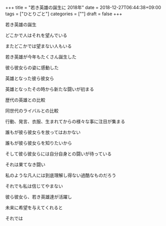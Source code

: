 +++
title = "若き英雄の誕生に 2018年"
date = 2018-12-27T06:44:38+09:00
tags = ["ひとりごと"]
categories = [""]
draft = false
+++

若き英雄の誕生

どこかで人はそれを望んでいる

またどこかでは望まない人もいる

若き英雄が今年もたくさん誕生した

彼ら彼女らの姿に感動した

英雄となった彼ら彼女ら

英雄となったその時から新たな闘いが初まる

歴代の英雄との比較

同世代のライバルとの比較

行動、発言、衣服、生まれてからの様々な事に注目が集まる
 
誰もが彼ら彼女らを放ってはおかない

誰もが彼ら彼女らを知りたいから

そして彼ら彼女らには自分自身との闘いが待っている

それは果てなき闘い

私のような凡人には到底理解し得ない過酷なものだろう

それでも私は信じてやまない

彼ら彼女ら、若き英雄達が活躍し

未来に希望を与えてくれると


それでは 
